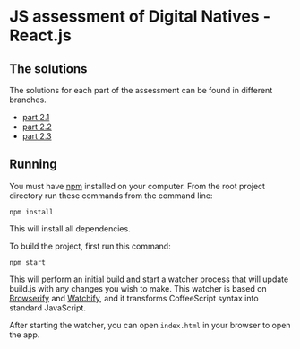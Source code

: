 # JS assessment of Digital Natives - React.js

## The solutions
The solutions for each part of the assessment can be found in different
branches.

* [part 2.1](https://github.com/trekdemo/dina-frontend-assessment-react/tree/part_2.1)
* [part 2.2](https://github.com/trekdemo/dina-frontend-assessment-react/tree/part_2.2)
* [part 2.3](https://github.com/trekdemo/dina-frontend-assessment-react/tree/part_2.3)

## Running

You must have [npm](https://www.npmjs.org/) installed on your computer.
From the root project directory run these commands from the command line:

`npm install`

This will install all dependencies.

To build the project, first run this command:

`npm start`

This will perform an initial build and start a watcher process that will
update build.js with any changes you wish to make.  This watcher is
based on [Browserify](http://browserify.org/) and
[Watchify](https://github.com/substack/watchify), and it transforms
CoffeeScript syntax into standard JavaScript.

After starting the watcher, you can open `index.html` in your browser to
open the app.

